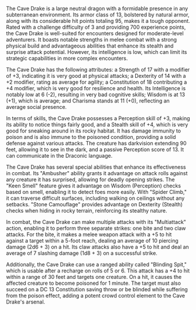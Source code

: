 The Cave Drake is a large neutral dragon with a formidable presence in any subterranean environment. Its armor class of 13, bolstered by natural armor, along with its considerable hit points totaling 95, makes it a tough opponent. Rated with a challenge difficulty of 3 and providing 700 experience points, the Cave Drake is well-suited for encounters designed for moderate-level adventurers. It boasts notable strengths in melee combat with a strong physical build and advantageous abilities that enhance its stealth and surprise attack potential. However, its intelligence is low, which can limit its strategic capabilities in more complex encounters.

The Cave Drake has the following attributes: a Strength of 17 with a modifier of +3, indicating it is very good at physical attacks; a Dexterity of 14 with a +2 modifier, rating as average for agility; a Constitution of 18 contributing a +4 modifier, which is very good for resilience and health. Its Intelligence is notably low at 6 (-2), resulting in very bad cognitive skills; Wisdom is at 13 (+1), which is average; and Charisma stands at 11 (+0), reflecting an average social presence.

In terms of skills, the Cave Drake possesses a Perception skill of +3, making its ability to notice things fairly good, and a Stealth skill of +4, which is very good for sneaking around in its rocky habitat. It has damage immunity to poison and is also immune to the poisoned condition, providing a solid defense against various attacks. The creature has darkvision extending 90 feet, allowing it to see in the dark, and a passive Perception score of 13. It can communicate in the Draconic language.

The Cave Drake has several special abilities that enhance its effectiveness in combat. Its "Ambusher" ability grants it advantage on attack rolls against any creature it has surprised, allowing for deadly opening strikes. The "Keen Smell" feature gives it advantage on Wisdom (Perception) checks based on smell, enabling it to detect foes more easily. With "Spider Climb," it can traverse difficult surfaces, including walking on ceilings without any setbacks. "Stone Camouflage" provides advantage on Dexterity (Stealth) checks when hiding in rocky terrain, reinforcing its stealthy nature.

In combat, the Cave Drake can make multiple attacks with its "Multiattack" action, enabling it to perform three separate strikes: one bite and two claw attacks. For the bite, it makes a melee weapon attack with a +5 to hit against a target within a 5-foot reach, dealing an average of 10 piercing damage (2d6 + 3) on a hit. Its claw attacks also have a +5 to hit and deal an average of 7 slashing damage (1d8 + 3) on a successful strike.

Additionally, the Cave Drake can use a ranged ability called "Blinding Spit," which is usable after a recharge on rolls of 5 or 6. This attack has a +4 to hit within a range of 30 feet and targets one creature. On a hit, it causes the affected creature to become poisoned for 1 minute. The target must also succeed on a DC 13 Constitution saving throw or be blinded while suffering from the poison effect, adding a potent crowd control element to the Cave Drake's arsenal.